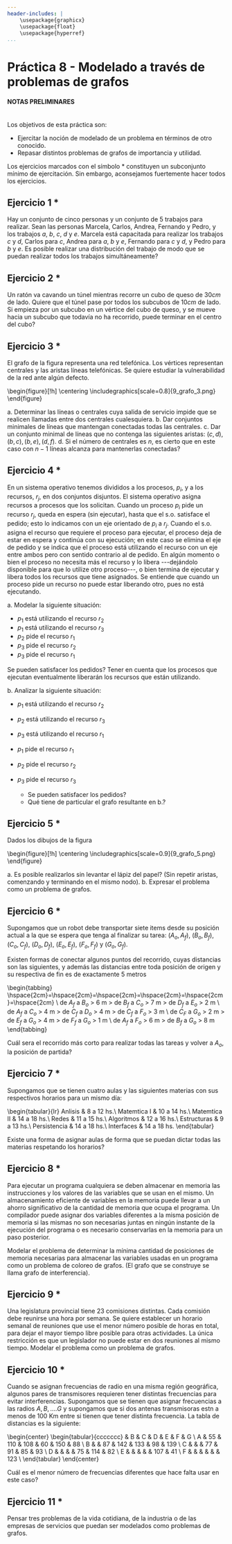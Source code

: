 ```yaml
---
header-includes: |
    \usepackage{graphicx}
    \usepackage{float}
    \usepackage{hyperref}
...
```


# Práctica 8 - Modelado a través de problemas de grafos

#### NOTAS PRELIMINARES
\
Los objetivos de esta práctica son:

- Ejercitar la noción de modelado de un problema en términos de otro conocido.
- Repasar distintos problemas de grafos de importancia y utilidad.

Los ejercicios marcados con el símbolo \* constituyen un subconjunto mínimo de ejercitación. Sin embargo, aconsejamos fuertemente hacer todos los ejercicios.

## Ejercicio 1 \*

Hay un conjunto de cinco personas y un conjunto de 5 trabajos para realizar.
Sean las personas Marcela, Carlos, Andrea, Fernando y Pedro, y los trabajos
$a$, $b$, $c$, $d$ y $e$. Marcela está capacitada para realizar los trabajos $c$ y $d$,
Carlos para $c$, Andrea para $a$, $b$ y $e$, Fernando para $c$ y $d$, y Pedro para $b$ y $e$.
Es posible realizar una distribución del trabajo de modo que se puedan realizar todos los trabajos simultáneamente?

## Ejercicio 2 \*

Un ratón va cavando un túnel mientras recorre un cubo de queso de $30cm$ de lado.
Quiere que el túnel pase por todos los subcubos de $10cm$ de lado. Si empieza por un subcubo
en un vértice del cubo de queso, y se mueve hacia un subcubo que todavía no ha recorrido, puede terminar en el centro del cubo?

## Ejercicio 3 \*

El grafo de la figura representa una red telefónica. Los vértices representan centrales y
las aristas líneas telefónicas. Se quiere estudiar la vulnerabilidad de la red ante algún defecto.

\begin{figure}[!h]
\centering
\includegraphics[scale=0.8]{9_grafo_3.png}
\end{figure}

a. Determinar las líneas o centrales cuya salida de servicio impide que se realicen llamadas entre dos centrales cualesquiera.
b. Dar conjuntos minimales de líneas que mantengan conectadas todas las centrales.
c. Dar un conjunto minimal de líneas que no contenga las siguientes aristas: $(c,d), (b,c), (b,e), (d,f)$.
d. Si el número de centrales es $n$, es cierto que en este caso con $n-1$ líneas alcanza para mantenerlas conectadas?

## Ejercicio 4 \*

En un sistema operativo tenemos divididos a los procesos, $p_i$, y a los recursos, $r_j$,
en dos conjuntos disjuntos. El sistema operativo asigna recursos a procesos que los solicitan.
Cuando un proceso $p_i$ pide un recurso $r_j$, queda en espera (sin ejecutar),
hasta que el s.o. satisface el pedido; esto lo indicamos con un eje orientado de $p_i$ a $r_j$.
Cuando el s.o. asigna el recurso que requiere el proceso para ejecutar, el proceso
deja de estar en espera y continúa con su ejecución; en este caso se elimina
el eje de pedido y se indica que el proceso está utilizando el recurso con un eje entre ambos
pero con sentido contrario al de pedido. En algún momento o bien el proceso no necesita más
el recurso y lo libera ---dejándolo disponible para que lo utilize otro proceso---,
o bien termina de ejecutar y libera todos los recursos que tiene asignados. 
Se entiende que cuando un proceso pide un recurso no puede estar liberando otro, pues no está ejecutando.

a. Modelar la siguiente situación:
- $p_1$ está utilizando el recurso $r_2$
- $p_1$ está utilizando el recurso $r_3$
- $p_2$ pide el recurso $r_1$
- $p_3$ pide el recurso $r_2$
- $p_3$ pide el recurso $r_1$

Se pueden satisfacer los pedidos? Tener en cuenta que los procesos que ejecutan eventualmente liberarán los recursos que están utilizando.

b. Analizar la siguiente situación:
- $p_1$ está utilizando el recurso $r_2$
- $p_2$ está utilizando el recurso $r_3$
- $p_3$ está utilizando el recurso $r_1$
- $p_1$ pide el recurso $r_1$
- $p_2$ pide el recurso $r_2$
- $p_3$ pide el recurso $r_3$

    * Se pueden satisfacer los pedidos?
    * Qué tiene de particular el grafo resultante en b.?

## Ejercicio 5 \*

Dados los dibujos de la figura

\begin{figure}[!h]
\centering
\includegraphics[scale=0.9]{9_grafo_5.png}
\end{figure}

a. Es posible realizarlos sin levantar el lápiz del papel? (Sin repetir aristas, comenzando y terminando en el mismo nodo).
b. Expresar el problema como un problema de grafos.

## Ejercicio 6 \*

Supongamos que un robot debe transportar siete items desde su posición actual
a la que se espera que tenga al finalizar su tarea:
$(A_o, A_f)$, $(B_o, B_f)$, $(C_o, C_f)$, $(D_o, D_f)$, $(E_o, E_f)$, $(F_o, F_f)$ y $(G_o, G_f)$.

Existen formas de conectar algunos puntos del recorrido, cuyas distancias son las siguientes,
y además las distancias entre toda posición de origen y su respectiva de fin es de exactamente 5 metros

\begin{tabbing}
	\hspace{2cm}\=\hspace{2cm}\=\hspace{2cm}\=\hspace{2cm}\=\hspace{2cm}\=\hspace{2cm} \\
	de $A_f$ a $B_o$ \> 6 m \>	de $B_f$ a $C_o$ \> 7 m \>	de $D_f$ a $E_o$ \> 2 m \\
	de $A_f$ a $C_o$ \> 4 m \>	de $C_f$ a $D_o$ \> 4 m \>	de $C_f$ a $F_o$ \> 3 m \\
	de $C_F$ a $G_o$ \> 2 m \>	de $E_f$ a $G_o$ \> 4 m \>	de $F_f$ a $G_o$ \> 1 m \\
	de $A_f$ a $F_o$ \> 6 m \>	de $B_f$ a $G_o$ \> 8 m
\end{tabbing}

Cuál sera el recorrido más corto para realizar todas las tareas y volver a $A_o$, la posición de partida? 

## Ejercicio 7 \*

Supongamos que se tienen cuatro aulas y las siguientes materias con sus respectivos horarios para un mismo día:

\begin{tabular}{lr}
	Anlisis                 &  8 a 12 hs.\\
	Matemtica I              & 10 a 14 hs.\\
	Matemtica II             & 14 a 18 hs.\\
	Redes                   & 11 a 15 hs.\\
	Algoritmos            & 12 a 16 hs.\\
	Estructuras           &  9 a 13 hs.\\
	Persistencia           & 14 a 18 hs.\\
	Interfaces           & 14 a 18 hs.
\end{tabular}

Existe una forma de asignar aulas de forma que se puedan dictar todas las materias respetando los horarios?

## Ejercicio 8 \*

Para ejecutar un programa cualquiera se deben almacenar en memoria las instrucciones y
los valores de las variables que se usan en el mismo. Un almacenamiento eficiente de
variables en la memoria puede llevar a un ahorro significativo de la cantidad de memoria
que ocupa el programa. Un compilador puede asignar dos variables diferentes a la misma
posición de memoria si las mismas no son necesarias juntas en ningún instante de la
ejecución del programa o es necesario conservarlas en la memoria para un paso posterior.
    
Modelar el problema de determinar la mínima cantidad de posiciones de memoria
necesarias para almacenar las variables usadas en un programa como un problema
de coloreo de grafos. (El grafo que se construye se llama grafo de interferencia).

## Ejercicio 9 \*

Una legislatura provincial tiene 23 comisiones distintas. Cada comisión debe reunirse una hora por semana.
Se quiere establecer un horario semanal de reuniones que use el menor número posible de horas en total,
para dejar el mayor tiempo libre posible para otras actividades. La única restricción
es que un legislador no puede estar en dos reuniones al mismo tiempo.
Modelar el problema como un problema de grafos.

## Ejercicio 10 \*

Cuando se asignan frecuencias de radio en una misma región geográfica,
algunos pares de transmisores requieren tener distintas frecuencias para evitar interferencias.
Supongamos que se tienen que asignar frecuencias a las radios $A, B, \ldots .G$ y
supongamos que si dos antenas transmisoras estn a menos de 100 Km entre si
tienen que tener distinta frecuencia. La tabla de distancias es la siguiente:

\begin{center}
    \begin{tabular}{ccccccc}
          &   B &   C &   D &   E &   F &   G \\
        A &  55 & 110 & 108 &  60 & 150 &  88 \\
        B &     &  87 & 142 & 133 &  98 & 139 \\
        C &     &     &  77 &  91 &  85 &  93 \\
        D &     &     &     &  75 & 114 &  82 \\
        E &     &     &     &     & 107 &  41 \\
        F &     &     &     &     &     & 123 \\
    \end{tabular}
\end{center}

Cuál es el menor número de frecuencias diferentes que hace falta usar en este caso?

## Ejercicio 11 \*

Pensar tres problemas de la vida cotidiana, de la industria o de las empresas de servicios que puedan ser modelados como problemas de grafos.

